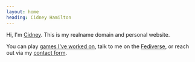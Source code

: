 ```yaml
---
layout: home
heading: Cidney Hamilton
---
```


Hi, I'm <a href="h-card" rel="me" href="{{ site.url }}">Cidney</a>. This is my realname domain and personal website.

You can play <a href="http://cidney.itch.io">games I've worked on</a>, talk to me on the <a href="{{ site.fedi-url }}">Fediverse</a>, or reach out via my <a href="https://cidneyhamilton.com/contact/">contact form</a>.
